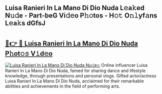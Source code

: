 ## Luisa Ranieri In La Mano Di Dio Nuda L𝚎a𝚔ed N𝚞𝚍e - Part-beG Vi𝚍𝚎o P𝚑𝚘tos - H𝚘𝚝 O𝚗𝚕yf𝚊ns L𝚎a𝚔s dGfsJ

# <h2><a href="http://kf66yl.oniu.top/?m=Luisa+Ranieri+In+La+Mano+Di+Dio+Nuda">🔗👉 🔴 Luisa Ranieri In La Mano Di Dio Nuda P𝚑ot𝚘𝚜 V𝚒d𝚎o</a></h2>

[![Luisa Ranieri In La Mano Di Dio Nuda Nu𝚍e𝚜](https://i.imgur.com/0qMVB7G.gif)](http://kf66yl.oniu.top/?m=Luisa+Ranieri+In+La+Mano+Di+Dio+Nuda)
Online influencer Luisa Ranieri In La Mano Di Dio Nuda, famed for sharing dance and lifestyle knowledge, through presentations and personal vlogs. Gifted actor/actress Luisa Ranieri In La Mano Di Dio Nuda, acclaimed for their remarkable abilities and achievements in the field of performing arts.  
